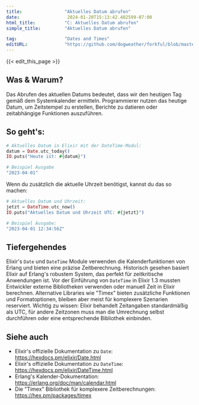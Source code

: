 ```yaml
---
title:                "Aktuelles Datum abrufen"
date:                  2024-01-20T15:13:42.402599-07:00
html_title:           "C: Aktuelles Datum abrufen"
simple_title:         "Aktuelles Datum abrufen"

tag:                  "Dates and Times"
editURL:              "https://github.com/dogweather/forkful/blob/master/content/de/elixir/getting-the-current-date.md"
---
```


{{< edit_this_page >}}

## Was & Warum?
Das Abrufen des aktuellen Datums bedeutet, dass wir den heutigen Tag gemäß dem Systemkalender ermitteln. Programmierer nutzen das heutige Datum, um Zeitstempel zu erstellen, Berichte zu datieren oder zeitabhängige Funktionen auszuführen.

## So geht's:
```elixir
# Aktuelles Datum in Elixir mit der DateTime-Modul:
datum = Date.utc_today()
IO.puts("Heute ist: #{datum}")

# Beispiel Ausgabe
"2023-04-01"
```

Wenn du zusätzlich die aktuelle Uhrzeit benötigst, kannst du das so machen:
```elixir
# Aktuelles Datum und Uhrzeit:
jetzt = DateTime.utc_now()
IO.puts("Aktuelles Datum und Uhrzeit UTC: #{jetzt}")

# Beispiel Ausgabe:
"2023-04-01 12:34:56Z"
```

## Tiefergehendes
Elixir's `Date` und `DateTime` Module verwenden die Kalenderfunktionen von Erlang und bieten eine präzise Zeitberechnung. Historisch gesehen basiert Elixir auf Erlang's robustem System, das perfekt für zeitkritische Anwendungen ist. Vor der Einführung von `DateTime` in Elixir 1.3 mussten Entwickler externe Bibliotheken verwenden oder manuell Zeit in Elixir berechnen. Alternative Libraries wie "Timex" bieten zusätzliche Funktionen und Formatoptionen, bleiben aber meist für komplexere Szenarien reserviert. Wichtig zu wissen: Elixir behandelt Zeitangaben standardmäßig als UTC, für andere Zeitzonen muss man die Umrechnung selbst durchführen oder eine entsprechende Bibliothek einbinden.

## Siehe auch
- Elixir's offizielle Dokumentation zu `Date`: https://hexdocs.pm/elixir/Date.html
- Elixir's offizielle Dokumentation zu `DateTime`: https://hexdocs.pm/elixir/DateTime.html
- Erlang's Kalender-Dokumentation: https://erlang.org/doc/man/calendar.html
- Die "Timex" Bibliothek für komplexere Zeitberechnungen: https://hex.pm/packages/timex
